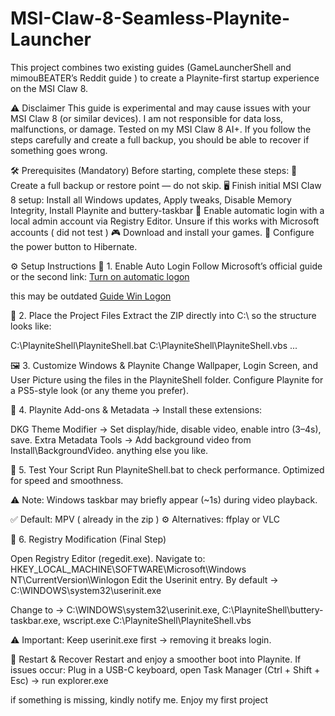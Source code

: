 # MSI-Claw-8-Seamless-Playnite-Launcher
This project combines two existing guides (GameLauncherShell and mimouBEATER’s Reddit guide ) to create a Playnite-first startup experience on the MSI Claw 8. 

⚠️ Disclaimer This guide is experimental and may cause issues with your MSI Claw 8 (or similar devices).
I am not responsible for data loss, malfunctions, or damage. Tested on my MSI Claw 8 AI+. If you follow the steps carefully and create a full backup, you should be able to recover if something goes wrong.

🛠️ Prerequisites (Mandatory) Before starting, complete these steps:
💾 Create a full backup or restore point — do not skip.
🖥️ Finish initial MSI Claw 8 setup: Install all Windows updates, Apply tweaks, Disable Memory Integrity, Install Playnite and buttery-taskbar
👤 Enable automatic login with a local admin account via Registry Editor. Unsure if this works with Microsoft accounts ( did not test )
🎮 Download and install your games.
🔋 Configure the power button to Hibernate.

⚙️ Setup Instructions
🔑 1. Enable Auto Login
Follow Microsoft’s official guide or the second link: 
[Turn on automatic logon](https://learn.microsoft.com/en-us/troubleshoot/windows-server/user-profiles-and-logon/turn-on-automatic-logon)

this may be outdated 
[Guide Win Logon](https://www.minitool.com/data-recovery/windows-11-auto-login.html)

📂 2. Place the Project Files
Extract the ZIP directly into C:\ so the structure looks like:

C:\PlayniteShell\PlayniteShell.bat
C:\PlayniteShell\PlayniteShell.vbs
...

🖼️ 3. Customize Windows & Playnite
Change Wallpaper, Login Screen, and User Picture using the files in the PlayniteShell folder.
Configure Playnite for a PS5-style look (or any theme you prefer).

🎨 4. Playnite Add-ons & Metadata -> Install these extensions:

DKG Theme Modifier → Set display/hide, disable video, enable intro (3–4s), save.
Extra Metadata Tools → Add background video from Install\BackgroundVideo.
anything else you like. 

🧪 5. Test Your Script
Run PlayniteShell.bat to check performance. Optimized for speed and smoothness.

⚠️ Note: Windows taskbar may briefly appear (~1s) during video playback.

✅ Default: MPV ( already in the zip )
⚙️ Alternatives: ffplay or VLC

📝 6. Registry Modification (Final Step)

Open Registry Editor (regedit.exe).
Navigate to:
HKEY_LOCAL_MACHINE\SOFTWARE\Microsoft\Windows NT\CurrentVersion\Winlogon
Edit the Userinit entry. By default -> C:\WINDOWS\system32\userinit.exe

Change to -> C:\WINDOWS\system32\userinit.exe, C:\PlayniteShell\buttery-taskbar.exe, wscript.exe C:\PlayniteShell\PlayniteShell.vbs

⚠️ Important:
Keep userinit.exe first → removing it breaks login.

🔄 Restart & Recover
Restart and enjoy a smoother boot into Playnite.
If issues occur: Plug in a USB-C keyboard, open Task Manager (Ctrl + Shift + Esc) → run explorer.exe

if something is missing, kindly notify me. Enjoy my first project
